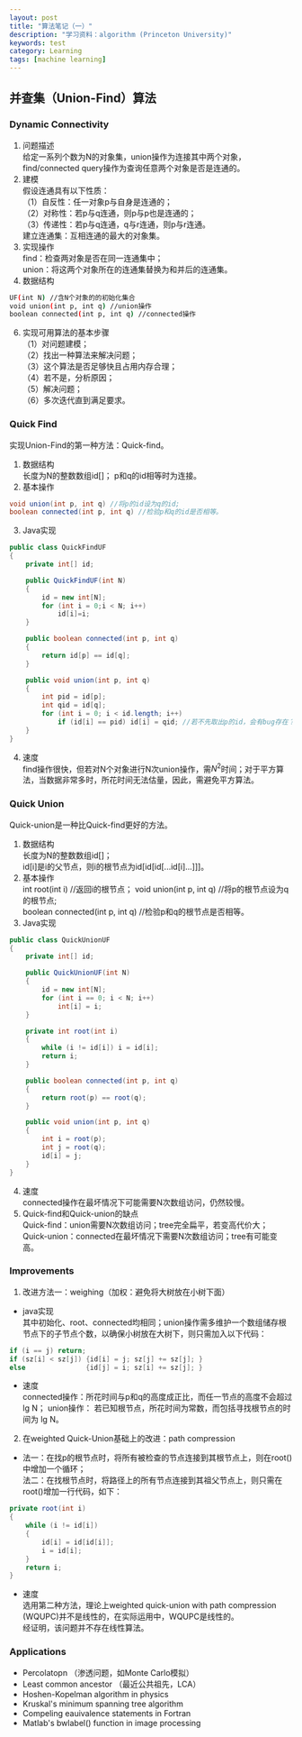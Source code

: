 ```yaml
---
layout: post
title: "算法笔记（一）"
description: "学习资料：algorithm (Princeton University)"
keywords: test
category: Learning
tags: [machine learning]
---
```



## 并查集（Union-Find）算法

### Dynamic Connectivity
1. 问题描述  
给定一系列个数为N的对象集，union操作为连接其中两个对象，find/connected query操作为查询任意两个对象是否是连通的。
2. 建模  
假设连通具有以下性质：   
（1）自反性：任一对象p与自身是连通的；  
（2）对称性：若p与q连通，则p与p也是连通的；  
（3）传递性：若p与q连通，q与r连通，则p与r连通。  
建立连通集：互相连通的最大的对象集。
3. 实现操作  
find：检查两对象是否在同一连通集中；  
union：将这两个对象所在的连通集替换为和并后的连通集。
4. 数据结构  
```bash
UF(int N) //含N个对象的的初始化集合  
void union(int p, int q) //union操作
boolean connected(int p, int q) //connected操作
```
6. 实现可用算法的基本步骤  
（1）对问题建模；  
（2）找出一种算法来解决问题；  
（3）这个算法是否足够快且占用内存合理；  
（4）若不是，分析原因；  
（5）解决问题；  
（6）多次迭代直到满足要求。

### Quick Find
实现Union-Find的第一种方法：Quick-find。
1. 数据结构  
长度为N的整数数组id[]；  p和q的id相等时为连接。
2. 基本操作  
```java
void union(int p, int q) //将p的id设为q的id;  
boolean connected(int p, int q) //检验p和q的id是否相等。
```
3. Java实现
```java
public class QuickFindUF
{
    private int[] id;

    public QuickFindUF(int N)
    {
        id = new int[N];
        for (int i = 0;i < N; i++)
            id[i]=i;
    }

    public boolean connected(int p, int q)
    {
        return id[p] == id[q];
    }

    public void union(int p, int q)
    {
        int pid = id[p];
        int qid = id[q];
        for (int i = 0; i < id.length; i++)
            if (id[i] == pid) id[i] = qid; //若不先取出p的id，会有bug存在？
    }
}
```
4. 速度  
find操作很快，但若对N个对象进行N次union操作，需$N^2$时间；对于平方算法，当数据非常多时，所花时间无法估量，因此，需避免平方算法。

### Quick Union
Quick-union是一种比Quick-find更好的方法。  
1. 数据结构  
长度为N的整数数组id[]；  
id[i]是i的父节点，则i的根节点为id[id[id[...id[i]...]]]。
2. 基本操作  
int root(int i) //返回i的根节点；
void union(int p, int q) //将p的根节点设为q的根节点;  
boolean connected(int p, int q) //检验p和q的根节点是否相等。
3. Java实现
```java
public class QuickUnionUF
{
    private int[] id;

    public QuickUnionUF(int N)
    {
        id = new int[N];
        for (int i == 0; i < N; i++)
            int[i] = i;
    }

    private int root(int i)
    {
        while (i != id[i]) i = id[i];
        return i;
    }

    public boolean connected(int p, int q)
    {
        return root(p) == root(q);
    }

    public void union(int p, int q)
    {
        int i = root(p);
        int j = root(q);
        id[i] = j;
    }
}
```
4. 速度  
connected操作在最坏情况下可能需要N次数组访问，仍然较慢。
5. Quick-find和Quick-union的缺点  
Quick-find：union需要N次数组访问；tree完全扁平，若变高代价大；
Quick-union：connected在最坏情况下需要N次数组访问；tree有可能变高。

### Improvements
1. 改进方法一：weighing（加权：避免将大树放在小树下面）  
 * java实现  
 其中初始化、root、connected均相同；union操作需多维护一个数组储存根节点下的子节点个数，以确保小树放在大树下，则只需加入以下代码：
```java
if (i == j) return;
if (sz[i] < sz[j]) {id[i] = j; sz[j] += sz[j]; }
else               {id[j] = i; sz[i] += sz[j]; }
```
* 速度  
connected操作：所花时间与p和q的高度成正比，而任一节点的高度不会超过 lg N；
union操作： 若已知根节点，所花时间为常数，而包括寻找根节点的时间为 lg N。

2. 在weighted Quick-Union基础上的改进：path compression  
* 法一：在找p的根节点时，将所有被检查的节点连接到其根节点上，则在root()中增加一个循环；  
法二：在找根节点时，将路径上的所有节点连接到其祖父节点上，则只需在root()增加一行代码，如下：
```java
private root(int i)
{
    while (i != id[i])
    {
        id[i] = id[id[i]];
        i = id[i];
    }
    return i;
}
```
* 速度  
选用第二种方法，理论上weighted quick-union with path compression (WQUPC)并不是线性的，在实际运用中，WQUPC是线性的。  
经证明，该问题并不存在线性算法。

### Applications  
* Percolatopn （渗透问题，如Monte Carlo模拟）
* Least common ancestor （最近公共祖先，LCA）
* Hoshen-Kopelman algorithm in physics
* Kruskal's minimum spanning tree algorithm
* Compeling eauivalence statements in Fortran
* Matlab's bwlabel() function in image processing